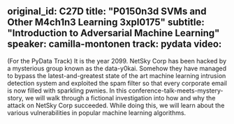 original_id: C27D
title: "P0150n3d SVMs and Other M4ch1n3 Learning 3xpl0175"
subtitle: "Introduction to Adversarial Machine Learning"
speaker: camilla-montonen
track: pydata
video:
---
(For the PyData Track)
It is the year 2099.  NetSky Corp has been hacked by a mysterious group known as the data-y0kai. Somehow they have managed to bypass the latest-and-greatest state of the art machine learning intrusion detection system and exploited the spam filter so that every corporate email is now filled with sparkling pwnies.  In this conference-talk-meets-mystery-story, we will walk through a fictional investigation into how and why the attack on NetSky Corp succeeded. While doing this, we will learn about the various vulnerabilities in popular machine learning algorithms.